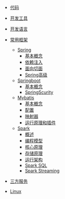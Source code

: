 * [代码](/doc/code/)
    
* [开发工具](/doc/devtools/)
            
* [开发语言](/doc/devLanguage/)
        
* [常用框架](/doc/frame/)
    * [Spring](/doc/frame/spring/spring.md)
        * [基本概念](/doc/frame/spring/spring.md)
        * [依赖注入]()
        * [面向切面]()
        * [Spring高级]()
    * [Springboot](/doc/frame/springboot/springboot.md)
        * [基本概念]()
        * [SpringScurity](/doc/frame/springboot/springscurity.md)
    * [Mybatis](/doc/frame/mybatis/mybatis.md)
        * [基本概念](/doc/frame/mybatis/mybatis.md)
        * [配置]()
        * [映射器]()
        * [运行原理和插件]()
    * [Spark]()
        * [概述]()
        * [编程模型]()
        * [核心原理]()
        * [存储原理]()
        * [运行架构]()
        * [Spark SQL]()
        * [Spark Streaming]()
        
* [三方服务](/doc/server/)

* [Linux](/doc/linux/)
